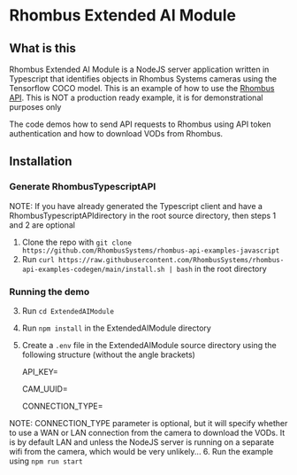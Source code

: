 # Rhombus Extended AI Module

## What is this
Rhombus Extended AI Module is a NodeJS server application written in Typescript that identifies objects in Rhombus Systems cameras using the Tensorflow COCO model. This is an example of how to use the [Rhombus API](https://apidocs.rhombussystems.com/reference). This is NOT a production ready example, it is for demonstrational purposes only

The code demos how to send API requests to Rhombus using API token authentication and how to download VODs from Rhombus.


## Installation

### Generate RhombusTypescriptAPI

NOTE: If you have already generated the Typescript client and have a RhombusTypescriptAPIdirectory in the root source directory, then steps 1 and 2 are optional

1. Clone the repo with `git clone https://github.com/RhombusSystems/rhombus-api-examples-javascript` 
2. Run `curl https://raw.githubusercontent.com/RhombusSystems/rhombus-api-examples-codegen/main/install.sh | bash` in the root directory

### Running the demo

3. Run `cd ExtendedAIModule`
4. Run `npm install` in the ExtendedAIModule directory
5. Create a `.env` file in the ExtendedAIModule source directory using the following structure (without the angle brackets)

    API_KEY=<YOUR API KEY>

    CAM_UUID=<YOUR CAMERA UUID>

    CONNECTION_TYPE=<WAN OR LAN> 

NOTE: CONNECTION_TYPE parameter is optional, but it will specify whether to use a WAN or LAN connection from the camera to download the VODs. It is by default LAN and unless the NodeJS server is running on a separate wifi from the camera, which would be very unlikely...
6. Run the example using `npm run start`
